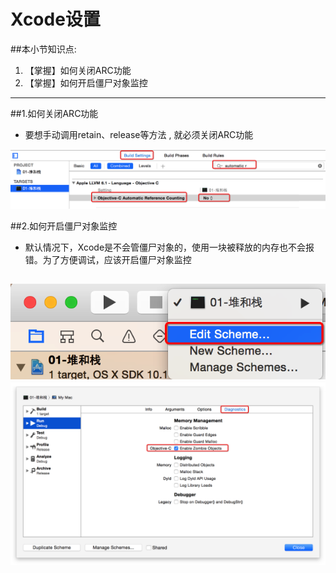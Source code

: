 # Xcode设置
##本小节知识点:
1. 【掌握】如何关闭ARC功能
2. 【掌握】如何开启僵尸对象监控

---

##1.如何关闭ARC功能
- 要想手动调用retain、release等方法 , 就必须关闭ARC功能

![](../images/a4/Snip20150619_3.png)

##2.如何开启僵尸对象监控
- 默认情况下，Xcode是不会管僵尸对象的，使用一块被释放的内存也不会报错。为了方便调试，应该开启僵尸对象监控

![](../images/a4/Snip20150619_4.png)
![](../images/a4/Snip20150619_5.png)
---
